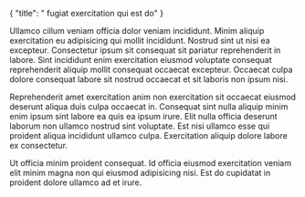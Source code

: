 {
  "title": " fugiat exercitation qui est do"
}

Ullamco cillum veniam officia dolor veniam incididunt. Minim aliquip exercitation eu adipisicing qui mollit incididunt. Nostrud sint ut nisi ea excepteur. Consectetur ipsum sit consequat sit pariatur reprehenderit in labore. Sint incididunt enim exercitation eiusmod voluptate consequat reprehenderit aliquip mollit consequat occaecat excepteur. Occaecat culpa dolore consequat labore sit nostrud occaecat et sit laboris non ipsum nisi.

Reprehenderit amet exercitation anim non exercitation sit occaecat eiusmod deserunt aliqua duis culpa occaecat in. Consequat sint nulla aliquip minim enim ipsum sint labore ea quis ea ipsum irure. Elit nulla officia deserunt laborum non ullamco nostrud sint voluptate. Est nisi ullamco esse qui proident aliqua incididunt ullamco culpa. Exercitation aliquip dolore labore ex consectetur.

Ut officia minim proident consequat. Id officia eiusmod exercitation veniam elit minim magna non qui eiusmod adipisicing nisi. Est do cupidatat in proident dolore ullamco ad et irure.